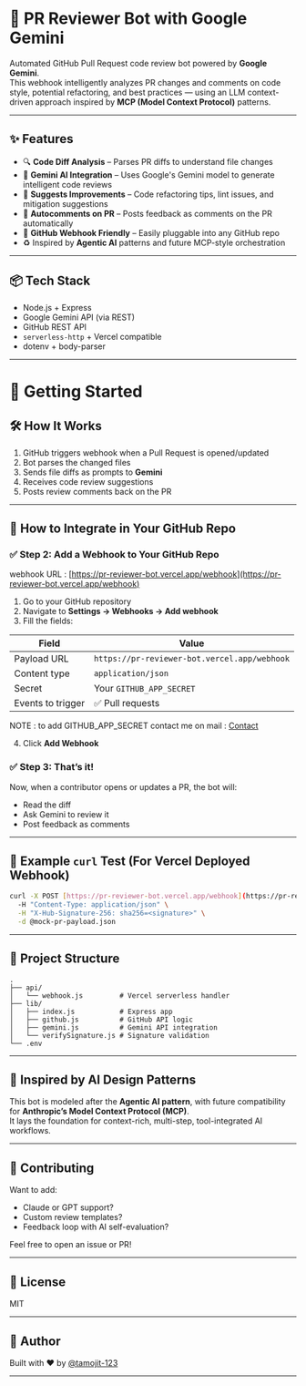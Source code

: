 # 🤖 PR Reviewer Bot with Google Gemini

Automated GitHub Pull Request code review bot powered by **Google Gemini**.  
This webhook intelligently analyzes PR changes and comments on code style, potential refactoring, and best practices — using an LLM context-driven approach inspired by **MCP (Model Context Protocol)** patterns.

---

## ✨ Features

- 🔍 **Code Diff Analysis** – Parses PR diffs to understand file changes
- 🤖 **Gemini AI Integration** – Uses Google's Gemini model to generate intelligent code reviews
- 🧠 **Suggests Improvements** – Code refactoring tips, lint issues, and mitigation suggestions
- 🧵 **Autocomments on PR** – Posts feedback as comments on the PR automatically
- 🔌 **GitHub Webhook Friendly** – Easily pluggable into any GitHub repo
- ♻️ Inspired by **Agentic AI** patterns and future MCP-style orchestration

---

## 📦 Tech Stack

- Node.js + Express
- Google Gemini API (via REST)
- GitHub REST API
- `serverless-http` + Vercel compatible
- dotenv + body-parser

---

# 🚀 Getting Started

## 🛠️ How It Works

1. GitHub triggers webhook when a Pull Request is opened/updated
2. Bot parses the changed files
3. Sends file diffs as prompts to **Gemini**
4. Receives code review suggestions
5. Posts review comments back on the PR

---

## 🔗 How to Integrate in Your GitHub Repo

### ✅ Step 2: Add a Webhook to Your GitHub Repo

webhook URL : [https://pr-reviewer-bot.vercel.app/webhook](https://pr-reviewer-bot.vercel.app/webhook)

1. Go to your GitHub repository
2. Navigate to **Settings → Webhooks → Add webhook**
3. Fill the fields:

| Field             | Value                                       |
|------------------|---------------------------------------------|
| Payload URL       | `https://pr-reviewer-bot.vercel.app/webhook` |
| Content type      | `application/json`                          |
| Secret            | Your `GITHUB_APP_SECRET`                    |
| Events to trigger | ✅ Pull requests                            |

NOTE : to add GITHUB_APP_SECRET contact me on mail : [Contact](https://tamojitdas.netlify.app/#/contact)

4. Click **Add Webhook**

### ✅ Step 3: That’s it!

Now, when a contributor opens or updates a PR, the bot will:
- Read the diff
- Ask Gemini to review it
- Post feedback as comments

---

## 🧪 Example `curl` Test (For Vercel Deployed Webhook)

```bash
curl -X POST [https://pr-reviewer-bot.vercel.app/webhook](https://pr-reviewer-bot.vercel.app/webhook) \
  -H "Content-Type: application/json" \
  -H "X-Hub-Signature-256: sha256=<signature>" \
  -d @mock-pr-payload.json
```

---

## 📁 Project Structure

```
.
├── api/
│   └── webhook.js         # Vercel serverless handler
├── lib/
│   ├── index.js           # Express app
│   ├── github.js          # GitHub API logic
│   ├── gemini.js          # Gemini API integration
│   └── verifySignature.js # Signature validation
└── .env
```

---

## 🧠 Inspired by AI Design Patterns

This bot is modeled after the **Agentic AI pattern**, with future compatibility for **Anthropic’s Model Context Protocol (MCP)**.  
It lays the foundation for context-rich, multi-step, tool-integrated AI workflows.

---

## 🙌 Contributing

Want to add:
- Claude or GPT support?
- Custom review templates?
- Feedback loop with AI self-evaluation?

Feel free to open an issue or PR!

---

## 📄 License

MIT

---

## 👤 Author

Built with ❤️ by [@tamojit-123](https://github.com/tamojit-123)

---
